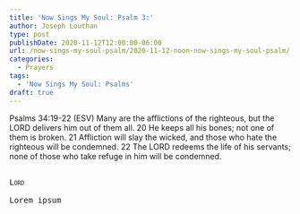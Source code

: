 ```yaml
---
title: 'Now Sings My Soul: Psalm 3:'
author: Joseph Louthan
type: post
publishDate: 2020-11-12T12:00:00-06:00
url: /now-sings-my-soul-psalm/2020-11-12-noon-now-sings-my-soul-psalm/
categories:
  - Prayers
tags:
  - 'Now Sings My Soul: Psalms'
draft: true
---
```

Psalms 34:19-22 (ESV) Many are the afflictions of the righteous,
but the LORD delivers him out of them all.
20 He keeps all his bones;
not one of them is broken.
21 Affliction will slay the wicked,
and those who hate the righteous will be condemned.
22 The LORD redeems the life of his servants;
none of those who take refuge in him will be condemned.
<pre>
<div style="font-variant: small-caps;">
Lord
</div>
Lorem ipsum
</pre>
